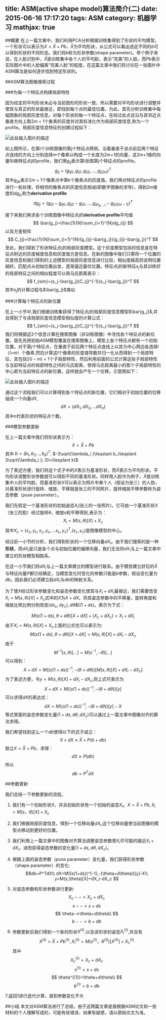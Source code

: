 title: ASM(active shape model)算法简介(二)
date: 2015-06-16 17:17:20
tags: ASM
category: 机器学习
mathjax: true
---
##概要
在上一篇文章中，我们利用PCA分析根据训练集得到了形状的平均模型。一个形状可以表示为$X=\bar{X}+Pb$，$\bar{X}$为平均形状，从公式可以看出选定不同的$b$可以得到形状的不同形态。我们将$b$称为形状参数(shape parameter)。举个例子来说，在人脸识别中，$\bar{X}$是训练集中各个人的平均脸，表示“完美”的人脸。而$Pb$表示实际图片中的人脸偏离“完美人脸”的程度。在这篇文章中我们将讨论在一张图片中ASM算法是如何逐步找到特定形状的。
<!-- more -->

##ASM算法图像搜索过程

###为每一个特征点构建局部特性

因为给定的平均形状未必与当前图形的形状一致，所以需要对平均形状进行调整并使其与真正的形状最接近，即找到每个点的最佳位置。为此，首先分析训练集中每幅图象的局部灰度信息。对每个形状的每一个特征点，在经过此点且沿与其邻近点垂直方向上取$2m+1$个象素的灰度并对其标准化作为局部灰度信息,称为一个profile。局部灰度信息特征的创建过程如下：

![此处输入图片的描述](http://7u2qr4.com1.z0.glb.clouddn.com/blogTimLine%E6%88%AA%E5%9B%BE20150615170812.png)

如上图所示，在第i个训练图像的第j个特征点两侧，沿着垂直于该点前后两个特征点连线的方向上分别选择m个像素以构成一个长度为2m+1的向量，这2m+1维的向量叫做特征点j的profile，我们用$g_{ij}$表示第i张图第j个特征点的profile。
$$
g_{ij}=(g_{ij0},g_{ij1},g_{ij2},...,g_{ij2m})^T
$$
其中$g_{ijk}$表示$2m+1$个像素点中第k个像素点的灰度值。我们再对特征点的profile进行一些处理，将相邻的像素点的灰度信息相减(即数字图像的求导)，得到$2m$维度的$dg_{ij}$,称为**derivative profile**
$$
dg_{ij}=(g_{ij1}-g_{ij0},g_{ij2}-g_{ij1},...,g_{ijn_{p-1}}-g_{ij(2m-1)})^T
$$

接下来我们再求各个训练图像中特征点j的**derivative profile**平均值
$$
\bar{g_j}=\frac{1}{N}\sum_{i=1}^{N}dg_{ij}
$$
以及方差矩阵
$$
C_{j}=\frac{1}{N}\sum_{i=1}^{N}(g_{ij}-\bar{g_j})(g_{ij}-\bar{g_j})^T
$$
至此，我们得到了形状特征点j的局部灰度模型。这个灰度模型包括的信息是在特征点附近的灰度梯度信息和灰度值方差信息。在新的图像中我们只需将一个位置的灰度信息和我们得到的上述模型的局部灰度信息进行比较，相似度越高则说明位置越好。匹配点从初始位置出发，逐渐逼近最优位置。特征点j的新特征$s_j$与其训练好的局部特征之间的相似程度可以用马氏距离表示：
$$
f_{sim}=(s_j-\bar{g_j})C_{j}^{-1}(s_j-\bar{g_j})^T
$$
其中$s_j$的计算过程与$\bar{g_j}$类似

###计算每个特征点的新位置

在上一小节中,我们根据训练集获得了特征点$j$的局部灰度信息模型$\bar{g_j}$,并且得到了与该局部灰度信息模型相似度的计算公式：
$$
f_{sim}=(s_j-\bar{g_j})C_{j}^{-1}(s_j-\bar{g_j})^T
$$
我们将根据这2个信息计算在搜索图像（非训练图像）中寻找各个特征点的新位置。首先先把初始ASM模型覆盖在搜索图像上，模型上各个特征点都有一个初始位置。对于第$j$个特征点，在垂直于前后两个特征点连线上以其为中心两边各选择$l$（$l$>$m$）个像素,然后计算这$l$个像素的灰度值导数并归一化从而得到一个局部特征，其包括$2(l-m)+1$个子局部特性，然后利用前面的公式计算这些子局部特性与当前特征点的局部特性之间的马氏距离，使得马氏距离最小的那个子局部特性的中心即为当前特征点的新位置，这样就会产生一个位移。示意图如下：

![此处输入图片的描述](http://7u2qr4.com1.z0.glb.clouddn.com/blogTimLine%E6%88%AA%E5%9B%BE20150615195435.png)

通过这个流程我们可以计算得到各个特征点的新位置，它们相对于初始位置的位移组成一个向量$dX$,
$$
dX=(dX_1,dX_2,...dX_n) 
$$
其中n代表形状的特征点个数。

###模型参数更新

在上一篇文章中我们将形状表示为：
$$
X=\bar{X}+Pb 
$$
其中
$b=(b_1,b_2...,b_k)^T$,
$-3\sqrt{\lambda_i }\leqslant b_i\leqslant 3\sqrt{\lambda_i }; (0<i\leqslant k)$

为了表述方便，我们将这个式子中的$X$表示为基准形状，而$\bar{X}$表示为平均形状。平均形状调整形状参数就可以得到不同的基准形状。同样用人脸作为例子，$\bar{X}$是训练集中人的平均脸，而基准形状$X$可以表示为照片中某个人（假设为张三）的人脸，对基准形状进行旋转、缩放、平移就是张三的不同照片，旋转缩放平移参数称为姿态参数（pose parameter）。

我们先假定一个基准形状的初始姿态$X_i$(张三的一张照片)，它可由一个基准形状$X$（张三的脸）经过旋转$\theta$，缩放$s$和平移得到,表示为：
$$
X_i=M(s,\theta)[X]+X_c
$$
其中$X_c=(x_c,y_c,x_c,y_c,...x_c,y_c)^T$,$(x_c,y_c)$是图像模型的中心。

经过前一小节的分析，我们得到形状的一个位移向量$dX_i$。由于我们搜索的是一种**形状**，而$dX_i$是只是各个点与初始位置的偏移向量，我们无法将$dX_i$与上一篇文章中建立的形状模型相联系。

在这一小节我们将$dX_i$与上一篇文章建立的模型进行联系。由于模型建立好后的$\bar{X}$与特征向量$P$都已经确定，当模型变化时变化的参数只能是$b$参数，假设变化量为$db$。因此我们必须建立起$dX_i$与$db$的映射关系。

为了使$X$经过形状参数变化和姿态参数变化使其与$X_i+dX_i$最接近，我们需要改变$X_i=M(s,\theta)[X]+X_c$式中的$X$为$X+dX$。将其姿态参数中的平移量，旋转角度和缩放比例比例分别改变$(dx_c,dy_c),d\theta$和$(1+ds)$。表示为下式：

$$
M(s(1+ds),\theta+d\theta)[X+dX]+(X_c+dX_c)=X_i+dX_i
$$
由于$X_i=M(s,\theta)[X]+X_c$上面的公式也可以表示为:
$$
M(s(1+ds),\theta+d\theta)[X+dX]=M(s,\theta)[X]+dX_i-dX_c
$$
由于
$$
M^{-1}(s,\theta)[...]=M(s^{-1},-\theta)[...]
$$
可以得到：
$$
X+dX=M((s(1+ds))^{-1},-(\theta+d\theta))[M(s,\theta)[X]+dX_i-dX_c]
$$
为了表述方便，令$y=M(s,\theta)[X]+dX_i-dX_c$,则上式可表示为
$$
X+dX=M((s(1+ds))^{-1},-(\theta+d\theta))[y]
$$
可以求得$dX$的表达式：
$$
dX=M((s(1+ds))^{-1},-(\theta+d\theta))[y]-X
$$
等式里面的姿态参数变化量$(1+ds,d\theta,dX_c)$可以通过上一篇文章中图像对齐的算法求得。

我们希望找到这么一个$db$使得以下的式子成立：
$$
X+dX\approx \bar{X}+P(b+db)
$$
联立$X=\bar{X}+Pb$，求得：
$$
dX \approx P(db)
$$
所以
$$
db=P^TdX
$$
 
##参数更新

我们总结一下参数更新的流程。

 1. 我们有一个初始形状$X$，并且初始形状有一个初始的姿态$X_i$。$X=\bar{X}+Pb,X_i=M(s，\theta)[X]+X_c$
 
 2. 我们根据局部灰度信息，得到一个位移向量$dX_i$,这个位移向量使当前图像的模型点移动到更好的位置。
 
 3. 我们利用上一篇文章中的图像对齐算法调整姿态参数使$X_i$尽可能的接近$X_i+dX_i$，进而获得姿态参数的变化量$(1+ds,d\theta,dX_c)$。
 
 4. 根据上面的姿态参数（pose parameter）变化量，我们获得形状参数（shape parameter）的变化:
 $$db=P^TdX\\
 dX=M((s(1+ds))^{-1},-(\theta+d\theta))[y]-X\\
 y=M(s,\theta)[X]+dX_i-dX_c
 $$
 
 5. 对姿态参数和形状参数进行更新:
 $$
 X_c-->X_c+dX_c
 $$
 $$
 s-->s+ds
 $$
 $$
 \theta-->\theta+d\theta\\
 $$
 $$
 b-->b+db
 $$
 
 
 6. 参数更新后我们得到一个新的形状$X^{(1)}$,以及该形状的姿态$X_i^{(1)}$,并且有
$$
X^{(1)}=\bar{X}+Pb^{(1)},X_i^{(1)}=M(s^{(1)}，\theta^{(1)})[X^{(1)}]+X_c^{(1)}
$$
其中
 $$
 X_c^{(1)}=X_c+dX_c
 $$
 $$
 s^{(1)}=s+ds
 $$
 $$
 \theta^{(1)}=\theta+d\theta\\
 $$
 $$
 b^{(1)}=b+db
 $$

7.返回1进行迭代计算，直到参数变化不大

##小结
本文对ASM算法进行了总结，由于这两篇文章是我根据ASM论文和一些材料的个人理解写成的，可能有些错误，如果有疑惑，请以原始论文为准。
